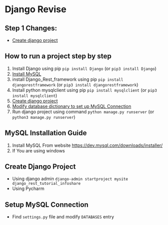 # Django Revise

## Step 1 Changes:
    
* [Create django project](#Create-Django-Project)

## How to run a project step by step

1. Install Django using pip `pip install Django` (or `pip3 install Django`)
2. [Install MySQL](#MySQL-Installation-Guide)
3. install Django_Rest_framework using pip `pip install djangorestframework` (or `pip3 install djangorestframework`)
4. Install python mysqlclient using pip `pip install mysqlclient` (or `pip3 install mysqlclient`)
5. [Create django project](#Create-Django-Project)
6. [Modify database dictionary to set up MySQL Connection](#Setup-MySQL-Connection)
7. Run django project using command `python manage.py runserver` (or `python3 manage.py runserver`)

## MySQL Installation Guide

1. Install MySQL From website https://dev.mysql.com/downloads/installer/
2. If You are using windows


## Create Django Project

* Using django admin `django-admin startproject mysite django_rest_tutorial_infoshare`
* Using Pycharm

## Setup MySQL Connection

* Find `settings.py` file and modify `DATABASES` entry